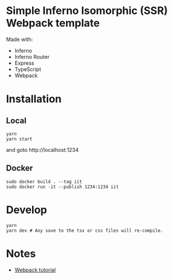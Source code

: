 # Simple Inferno Isomorphic (SSR) Webpack template

Made with:

- Inferno
- Inferno Router
- Express
- TypeScript
- Webpack

# Installation

## Local

```
yarn
yarn start
```

and goto http://localhost:1234

## Docker

```
sudo docker build . --tag iit
sudo docker run -it --publish 1234:1234 iit
```

# Develop

```
yarn
yarn dev # Any save to the tsx or css files will re-compile.
```

# Notes

- [Webpack tutorial](https://medium.com/atticus-engineering/server-side-rendering-with-react-and-typescript-8cebb4400b3c)

